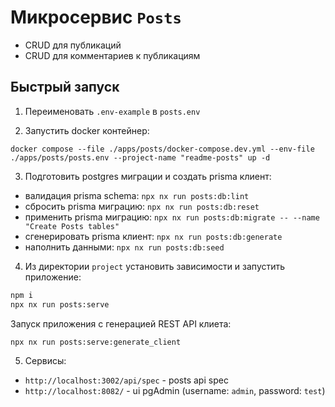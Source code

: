 # Микросервис `Posts`

- CRUD для публикаций
- CRUD для комментариев к публикациям

## Быстрый запуск

1. Переименовать `.env-example` в `posts.env`

2. Запустить docker контейнер:

`docker compose --file ./apps/posts/docker-compose.dev.yml --env-file ./apps/posts/posts.env --project-name "readme-posts" up -d`

3. Подготовить postgres миграции и создать prisma клиент:

  - валидация prisma schema: ```npx nx run posts:db:lint```
  - cбросить prisma миграцию: ```npx nx run posts:db:reset```
  - применить prisma миграцию: ```npx nx run posts:db:migrate -- --name "Create Posts tables"```
  - сгенерировать prisma клиент: ```npx nx run posts:db:generate```
  - наполнить данными: ```npx nx run posts:db:seed```

4. Из директории `project` установить зависимости и запустить приложение:

```bash
npm i
npx nx run posts:serve
```

Запуск приложения с генерацией REST API клиета:

```bash
npx nx run posts:serve:generate_client
```

5. Сервисы:

- `http://localhost:3002/api/spec` - posts api spec
- `http://localhost:8082/` - ui pgAdmin (username: `admin`, password: `test`)
